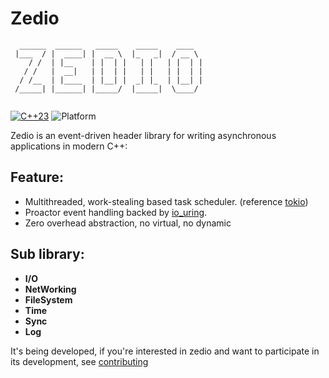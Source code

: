 # Zedio

```
  ______  ______   _____    _____    ____  
 |___  / |  ____| |  __ \  |_   _|  / __ \ 
    / /  | |__    | |  | |   | |   | |  | |
   / /   |  __|   | |  | |   | |   | |  | |
  / /__  | |____  | |__| |  _| |_  | |__| |
 /_____| |______| |_____/  |_____|  \____/ 
                                                                       
```

[![C++23](https://img.shields.io/static/v1?label=standard&message=C%2B%2B23&color=blue&logo=c%2B%2B&&logoColor=white&style=flat)](https://en.cppreference.com/w/cpp/compiler_support)
![Platform](https://img.shields.io/static/v1?label=platform&message=linux&color=dimgray&style=flat)

Zedio is an event-driven header library for writing asynchronous applications in modern C++:

## Feature:
+ Multithreaded, work-stealing based task scheduler. (reference [tokio](https://tokio.rs/))
+ Proactor event handling backed by [io_uring](https://github.com/axboe/liburing).
+ Zero overhead abstraction, no virtual, no dynamic

## Sub library: 
+ **I/O**
+ **NetWorking** 
+ **FileSystem** 
+ **Time** 
+ **Sync** 
+ **Log** 

It's being developed, if you're interested in zedio and want to participate in its development, see [contributing](contributing)
